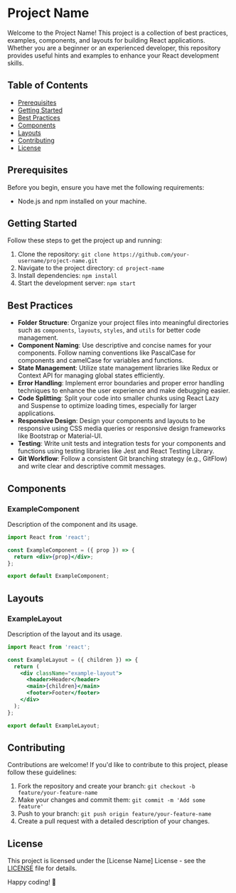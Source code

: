 # Project Name

Welcome to the Project Name! This project is a collection of best practices, examples, components, and layouts for building React applications. Whether you are a beginner or an experienced developer, this repository provides useful hints and examples to enhance your React development skills.

## Table of Contents

- [Prerequisites](#prerequisites)
- [Getting Started](#getting-started)
- [Best Practices](#best-practices)
- [Components](#components)
- [Layouts](#layouts)
- [Contributing](#contributing)
- [License](#license)

## Prerequisites

Before you begin, ensure you have met the following requirements:

- Node.js and npm installed on your machine.

## Getting Started

Follow these steps to get the project up and running:

1. Clone the repository: `git clone https://github.com/your-username/project-name.git`
2. Navigate to the project directory: `cd project-name`
3. Install dependencies: `npm install`
4. Start the development server: `npm start`

## Best Practices

- **Folder Structure**: Organize your project files into meaningful directories such as `components`, `layouts`, `styles`, and `utils` for better code management.
- **Component Naming**: Use descriptive and concise names for your components. Follow naming conventions like PascalCase for components and camelCase for variables and functions.
- **State Management**: Utilize state management libraries like Redux or Context API for managing global states efficiently.
- **Error Handling**: Implement error boundaries and proper error handling techniques to enhance the user experience and make debugging easier.
- **Code Splitting**: Split your code into smaller chunks using React Lazy and Suspense to optimize loading times, especially for larger applications.
- **Responsive Design**: Design your components and layouts to be responsive using CSS media queries or responsive design frameworks like Bootstrap or Material-UI.
- **Testing**: Write unit tests and integration tests for your components and functions using testing libraries like Jest and React Testing Library.
- **Git Workflow**: Follow a consistent Git branching strategy (e.g., GitFlow) and write clear and descriptive commit messages.

## Components

### ExampleComponent

Description of the component and its usage.

```jsx
import React from 'react';

const ExampleComponent = ({ prop }) => {
  return <div>{prop}</div>;
};

export default ExampleComponent;
```

## Layouts

### ExampleLayout

Description of the layout and its usage.

```jsx
import React from 'react';

const ExampleLayout = ({ children }) => {
  return (
    <div className="example-layout">
      <header>Header</header>
      <main>{children}</main>
      <footer>Footer</footer>
    </div>
  );
};

export default ExampleLayout;
```

## Contributing

Contributions are welcome! If you'd like to contribute to this project, please follow these guidelines:

1. Fork the repository and create your branch: `git checkout -b feature/your-feature-name`
2. Make your changes and commit them: `git commit -m 'Add some feature'`
3. Push to your branch: `git push origin feature/your-feature-name`
4. Create a pull request with a detailed description of your changes.

## License

This project is licensed under the [License Name] License - see the [LICENSE](LICENSE) file for details.

Happy coding! 🚀